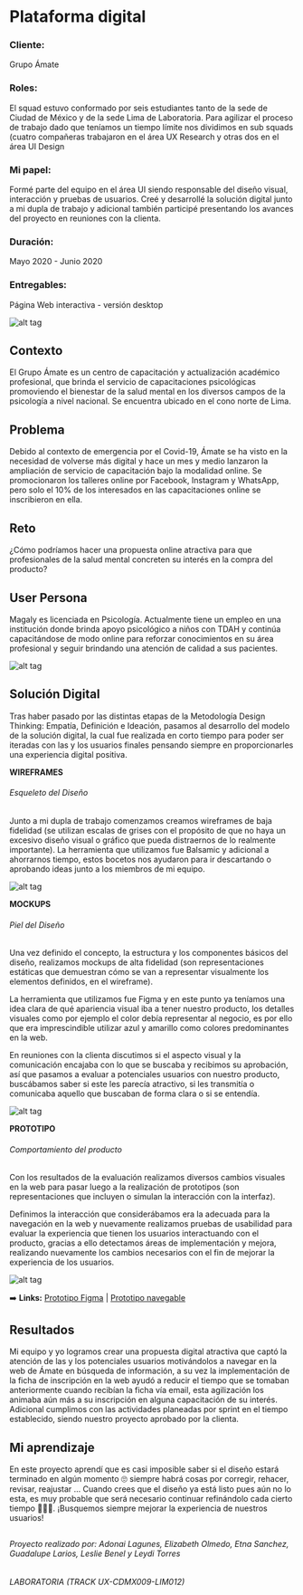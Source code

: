 # Plataforma digital
### Cliente:
Grupo Ámate
### Roles:
El squad estuvo conformado por seis estudiantes tanto de la sede de Ciudad de México y de la sede Lima de Laboratoria. Para agilizar el proceso de trabajo dado que teníamos un tiempo límite nos dividimos en sub squads (cuatro compañeras trabajaron en el área UX Research y otras dos en el área UI Design
### Mi papel:
Formé parte del equipo en el área UI siendo responsable del diseño visual, interacción y pruebas de usuarios. Creé y desarrollé la solución digital junto a mi dupla de trabajo y adicional también participé presentando los avances del proyecto en reuniones con la clienta.
### Duración:
Mayo 2020 - Junio 2020
### Entregables:
Página Web interactiva - versión desktop

![alt tag](https://github.com/Lemi-Torres/UX_Design_Amate/blob/master/portada.jpg)

## Contexto
El Grupo Ámate es un centro de capacitación y actualización académico profesional, que brinda el servicio de capacitaciones psicológicas promoviendo el bienestar de la salud mental en los diversos campos de la psicología a nivel nacional.
Se encuentra ubicado en el cono norte de Lima.

## Problema
Debido al contexto de emergencia por el Covid-19, Ámate se ha visto en la necesidad de volverse más digital y hace un mes y medio lanzaron la ampliación de servicio de capacitación bajo la modalidad online. Se promocionaron los talleres online por Facebook, Instagram y WhatsApp, pero solo el 10% de los interesados en las capacitaciones online se inscribieron en ella.

## Reto
¿Cómo podríamos hacer una propuesta online atractiva para que profesionales de la salud mental concreten su interés en la compra del producto?

## User Persona
Magaly es licenciada en Psicología. Actualmente tiene un empleo en una institución donde brinda apoyo psicológico a niños con TDAH y continúa capacitándose de modo online para reforzar conocimientos en su área profesional y seguir brindando una atención de calidad a sus pacientes.

![alt tag](https://github.com/Lemi-Torres/UX_Design_Amate/blob/master/user_persona.png)

## Solución Digital
Tras haber pasado por las distintas etapas de la Metodología Design Thinking: Empatía, Definición e Ideación, pasamos al desarrollo del modelo de la solución digital, la cual fue realizada en corto tiempo para poder ser iteradas con las y los usuarios finales pensando siempre en proporcionarles una experiencia digital positiva.

**WIREFRAMES**
###### Esqueleto del Diseño

Junto a mi dupla de trabajo comenzamos creamos wireframes de baja fidelidad (se utilizan escalas de grises con el propósito de que no haya un excesivo diseño visual o gráfico que pueda distraernos de lo realmente importante).
La herramienta que utilizamos fue Balsamic y adicional a ahorrarnos tiempo, estos bocetos nos ayudaron para ir descartando o aprobando ideas junto a los miembros de mi equipo.

![alt tag](https://github.com/Lemi-Torres/UX_Design_Amate/blob/master/wireframes.png)

**MOCKUPS**
###### Piel del Diseño

Una vez definido el concepto, la estructura y los componentes básicos del diseño, realizamos mockups de alta fidelidad (son representaciones estáticas que demuestran cómo se van a representar visualmente los elementos definidos, en el wireframe).

La herramienta que utilizamos fue Figma y en este punto ya teníamos una idea clara de qué apariencia visual iba a tener nuestro producto, los detalles visuales como por ejemplo el color debía representar al negocio, es por ello que era imprescindible utilizar azul y amarillo como colores predominantes en la web.

En reuniones con la clienta discutimos si el aspecto visual y la comunicación encajaba con lo que se buscaba y recibimos su aprobación, así que pasamos a evaluar a potenciales usuarios con nuestro producto, buscábamos saber si este les parecía atractivo, si les transmitía o comunicaba aquello que buscaban de forma clara o si se entendía.

![alt tag](https://github.com/Lemi-Torres/UX_Design_Amate/blob/master/mockups.jpg)

**PROTOTIPO**
###### Comportamiento del producto

Con los resultados de la evaluación realizamos diversos cambios visuales en la web para pasar luego a la realización de prototipos (son representaciones que incluyen o simulan la interacción con la interfaz).

Definimos la interacción que considerábamos era la adecuada para la navegación en la web y nuevamente realizamos pruebas de usabilidad para evaluar la experiencia que tienen los usuarios interactuando con el producto, gracias a ello detectamos áreas de implementación y mejora, realizando nuevamente los cambios necesarios con el fin de mejorar la experiencia de los usuarios.

![alt tag](https://github.com/Lemi-Torres/UX_Design_Amate/blob/master/prototipo.jpg)

:arrow_right:  **Links:** [Prototipo Figma](https://www.figma.com/file/Sv4aDwLlZH3TsWXuCbXRvL/WebSite-Grupo-%C3%81mate?node-id=911%3A6843)
| [Prototipo navegable](https://n9.cl/guqeg)

## Resultados
Mi equipo y yo logramos crear una propuesta digital atractiva que captó la atención de las y los potenciales usuarios motivándolos a navegar en la web de Ámate en búsqueda de información, a su vez la implementación de la ficha de inscripción en la web ayudó a reducir el tiempo que se tomaban anteriormente cuando recibían la ficha vía email, esta agilización los animaba aún más a su inscripción en alguna capacitación de su interés.
Adicional cumplimos con las actividades planeadas por sprint en el tiempo establecido, siendo nuestro proyecto aprobado por la clienta.

## Mi aprendizaje
En este proyecto aprendí que es casi imposible saber si el diseño estará terminado en algún momento 🙄 siempre habrá cosas por corregir, rehacer, revisar, reajustar ...
Cuando crees que el diseño ya está listo pues aún no lo esta, es muy probable que será necesario continuar refinándolo cada cierto tiempo 👩🏽‍💻.
¡Busquemos siempre mejorar la experiencia de nuestros usuarios!


##

###### Proyecto realizado por: Adonai Lagunes, Elizabeth Olmedo, Etna Sanchez, Guadalupe Larios, Leslie Benel y Leydi Torres
###### LABORATORIA (TRACK UX-CDMX009-LIM012) 



